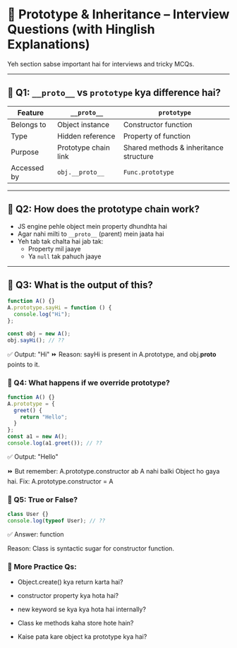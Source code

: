# 🔹 Prototype & Inheritance – Interview Questions (with Hinglish Explanations)

Yeh section sabse important hai for interviews and tricky MCQs.

---

## 🔸 Q1: `__proto__` vs `prototype` kya difference hai?

| Feature     | `__proto__`                            | `prototype`                            |
|-------------|----------------------------------------|-----------------------------------------|
| Belongs to  | Object instance                        | Constructor function                    |
| Type        | Hidden reference                      | Property of function                    |
| Purpose     | Prototype chain link                  | Shared methods & inheritance structure  |
| Accessed by | `obj.__proto__`                       | `Func.prototype`                        |

---

## 🔸 Q2: How does the prototype chain work?

- JS engine pehle object mein property dhundhta hai
- Agar nahi milti to `__proto__` (parent) mein jaata hai
- Yeh tab tak chalta hai jab tak:
  - Property mil jaaye  
  - Ya `null` tak pahuch jaaye

---

## 🔸 Q3: What is the output of this?

```js
function A() {}
A.prototype.sayHi = function () {
  console.log("Hi");
};

const obj = new A();
obj.sayHi(); // ??
```
✅ Output: "Hi"
⏩ Reason: sayHi is present in A.prototype, and obj.__proto__ points to it.

### 🔸 Q4: What happens if we override prototype?
```js
function A() {}
A.prototype = {
  greet() {
    return "Hello";
  }
};
const a1 = new A();
console.log(a1.greet()); // ??
```
✅ Output: "Hello"

⏩ But remember: A.prototype.constructor ab A nahi balki Object ho gaya hai.
Fix: A.prototype.constructor = A

### 🔸 Q5: True or False?
```js
class User {}
console.log(typeof User); // ??
```
✅ Answer: function

Reason: Class is syntactic sugar for constructor function.

### 🔸 More Practice Qs:
- Object.create() kya return karta hai?

- constructor property kya hota hai?

- new keyword se kya kya hota hai internally?

- Class ke methods kaha store hote hain?

- Kaise pata kare object ka prototype kya hai?

